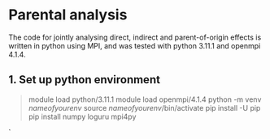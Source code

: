 # Parental analysis
The code for jointly analysing direct, indirect and parent-of-origin effects is written in python using MPI, and was tested with python 3.11.1 and openmpi 4.1.4.

## 1. Set up python environment

> module load python/3.11.1
> module load openmpi/4.1.4
> python -m venv *nameofyourenv*
source *nameofyourenv*/bin/activate
pip install -U pip
pip install numpy loguru mpi4py

`
